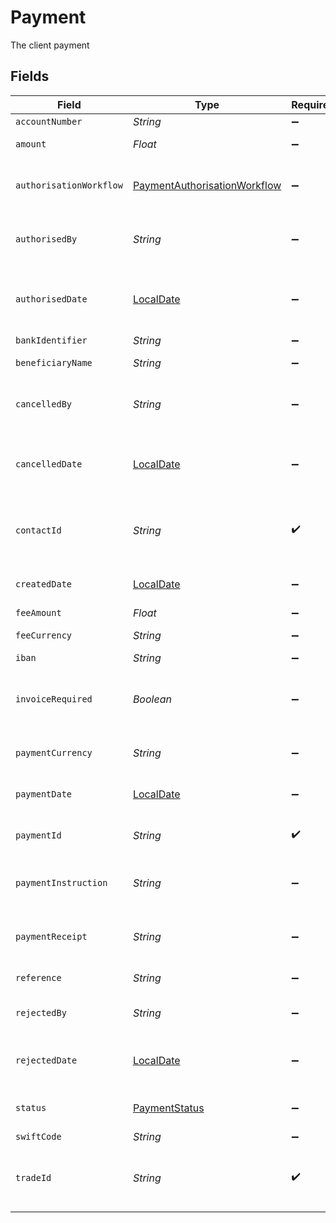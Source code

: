 # Payment

The client payment


## Fields

| Field                                                                               | Type                                                                                | Required                                                                            | Description                                                                         |
| ----------------------------------------------------------------------------------- | ----------------------------------------------------------------------------------- | ----------------------------------------------------------------------------------- | ----------------------------------------------------------------------------------- |
| `accountNumber`                                                                     | *String*                                                                            | :heavy_minus_sign:                                                                  | N/A                                                                                 |
| `amount`                                                                            | *Float*                                                                             | :heavy_minus_sign:                                                                  | Payment amount                                                                      |
| `authorisationWorkflow`                                                             | [PaymentAuthorisationWorkflow](../../models/shared/PaymentAuthorisationWorkflow.md) | :heavy_minus_sign:                                                                  | The authorisation workflow of the payment                                           |
| `authorisedBy`                                                                      | *String*                                                                            | :heavy_minus_sign:                                                                  | The user who authorised the payment                                                 |
| `authorisedDate`                                                                    | [LocalDate](https://docs.oracle.com/javase/8/docs/api/java/time/LocalDate.html)     | :heavy_minus_sign:                                                                  | The date when payment was authorised                                                |
| `bankIdentifier`                                                                    | *String*                                                                            | :heavy_minus_sign:                                                                  | N/A                                                                                 |
| `beneficiaryName`                                                                   | *String*                                                                            | :heavy_minus_sign:                                                                  | Name of the beneficiary                                                             |
| `cancelledBy`                                                                       | *String*                                                                            | :heavy_minus_sign:                                                                  | The user who cancelled the payment                                                  |
| `cancelledDate`                                                                     | [LocalDate](https://docs.oracle.com/javase/8/docs/api/java/time/LocalDate.html)     | :heavy_minus_sign:                                                                  | The date when payment was cancelled                                                 |
| `contactId`                                                                         | *String*                                                                            | :heavy_check_mark:                                                                  | Unique identifier of the contact who booked the payment                             |
| `createdDate`                                                                       | [LocalDate](https://docs.oracle.com/javase/8/docs/api/java/time/LocalDate.html)     | :heavy_minus_sign:                                                                  | Payment instruction created date                                                    |
| `feeAmount`                                                                         | *Float*                                                                             | :heavy_minus_sign:                                                                  | Fee amount                                                                          |
| `feeCurrency`                                                                       | *String*                                                                            | :heavy_minus_sign:                                                                  | Fee currency                                                                        |
| `iban`                                                                              | *String*                                                                            | :heavy_minus_sign:                                                                  | N/A                                                                                 |
| `invoiceRequired`                                                                   | *Boolean*                                                                           | :heavy_minus_sign:                                                                  | Whether or not the payment requires an invoice                                      |
| `paymentCurrency`                                                                   | *String*                                                                            | :heavy_minus_sign:                                                                  | Currency the payment was made in                                                    |
| `paymentDate`                                                                       | [LocalDate](https://docs.oracle.com/javase/8/docs/api/java/time/LocalDate.html)     | :heavy_minus_sign:                                                                  | Target payment date                                                                 |
| `paymentId`                                                                         | *String*                                                                            | :heavy_check_mark:                                                                  | Unique identifier for the payment                                                   |
| `paymentInstruction`                                                                | *String*                                                                            | :heavy_minus_sign:                                                                  | URI to download payment instruction                                                 |
| `paymentReceipt`                                                                    | *String*                                                                            | :heavy_minus_sign:                                                                  | URI to download payment receipt                                                     |
| `reference`                                                                         | *String*                                                                            | :heavy_minus_sign:                                                                  | Payment reference                                                                   |
| `rejectedBy`                                                                        | *String*                                                                            | :heavy_minus_sign:                                                                  | The user who rejected the payment                                                   |
| `rejectedDate`                                                                      | [LocalDate](https://docs.oracle.com/javase/8/docs/api/java/time/LocalDate.html)     | :heavy_minus_sign:                                                                  | The date when payment was rejected                                                  |
| `status`                                                                            | [PaymentStatus](../../models/shared/PaymentStatus.md)                               | :heavy_minus_sign:                                                                  | The current status of the payment                                                   |
| `swiftCode`                                                                         | *String*                                                                            | :heavy_minus_sign:                                                                  | N/A                                                                                 |
| `tradeId`                                                                           | *String*                                                                            | :heavy_check_mark:                                                                  | Unique identifier of the trade the payment is allocated to                          |